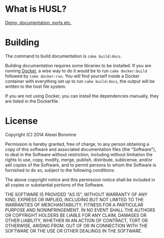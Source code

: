 # What is <abbr class="initialism">HUSL</abbr>?

[Demo, documentation, ports etc.](http://www.boronine.com/husl)

# Building

The command to build documentation is `cake build:docs`.

Building documentation requires some libraries to be installed. If you are running [Docker](https://www.docker.io/), a wise way to do it would be to run `cake docker:build` followed by `cake docker:run`. You will find yourself inside a Docker container with everything set up to run `cake build:docs`, the output will be written to the host file system.

If you are not using Docker, you can install the dependencies manually, they are listed in the Dockerfile.

# License

Copyright (C) 2014 Alexei Boronine

Permission is hereby granted, free of charge, to any person obtaining a copy of this software and associated documentation files (the "Software"), to deal in the Software without restriction, including without limitation the rights to use, copy, modify, merge, publish, distribute, sublicense, and/or sell copies of the Software, and to permit persons to whom the Software is furnished to do so, subject to the following conditions:

The above copyright notice and this permission notice shall be included in all copies or substantial portions of the Software.

THE SOFTWARE IS PROVIDED "AS IS", WITHOUT WARRANTY OF ANY KIND, EXPRESS OR IMPLIED, INCLUDING BUT NOT LIMITED TO THE WARRANTIES OF MERCHANTABILITY, FITNESS FOR A PARTICULAR PURPOSE AND NONINFRINGEMENT. IN NO EVENT SHALL THE AUTHORS OR COPYRIGHT HOLDERS BE LIABLE FOR ANY CLAIM, DAMAGES OR OTHER LIABILITY, WHETHER IN AN ACTION OF CONTRACT, TORT OR OTHERWISE, ARISING FROM, OUT OF OR IN CONNECTION WITH THE SOFTWARE OR THE USE OR OTHER DEALINGS IN THE SOFTWARE.

